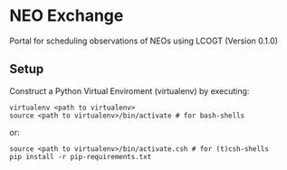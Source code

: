 NEO Exchange
============

Portal for scheduling observations of NEOs using LCOGT (Version 0.1.0)

Setup
-----

Construct a Python Virtual Enviroment (virtualenv) by executing:  

`virtualenv <path to virtualenv>`  
`source <path to virtualenv>/bin/activate # for bash-shells`  

or:  

`source <path to virtualenv>/bin/activate.csh # for (t)csh-shells`  
`pip install -r pip-requirements.txt`  


